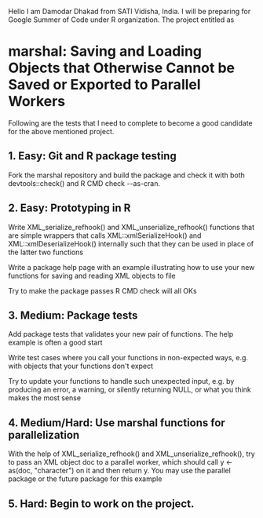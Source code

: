 Hello I am Damodar Dhakad from SATI Vidisha, India. I will be preparing 
for Google Summer of Code under R organization. The project entitled as 

# marshal: Saving and Loading Objects that Otherwise Cannot be Saved or Exported to Parallel Workers
 
Following are the tests that I need to complete to become a good candidate for 
the above mentioned project. 

## 1. Easy: Git and R package testing

Fork the marshal repository and build the package and check it with both devtools::check() and R CMD check --as-cran.

## 2. Easy: Prototyping in R

Write XML_serialize_refhook() and XML_unserialize_refhook() functions that are simple wrappers that calls XML::xmlSerializeHook() and XML::xmlDeserializeHook() internally such that they can be used in place of the latter two functions

Write a package help page with an example illustrating how to use your new functions for saving and reading XML objects to file

Try to make the package passes R CMD check will all OKs

## 3. Medium: Package tests

Add package tests that validates your new pair of functions. The help example is often a good start

Write test cases where you call your functions in non-expected ways, e.g. with objects that your functions don't expect

Try to update your functions to handle such unexpected input, e.g. by producing an error, a warning, or silently returning NULL, or what you think makes the most sense

## 4. Medium/Hard: Use marshal functions for parallelization

With the help of XML_serialize_refhook() and XML_unserialize_refhook(), try to pass an XML object doc to a parallel worker, which should call y <- as(doc, "character") on it and then return y. You may use the parallel package or the future package for this example

## 5. Hard: Begin to work on the project.
